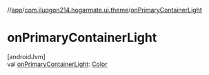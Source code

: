 //[app](../../index.md)/[com.jluqgon214.hogarmate.ui.theme](index.md)/[onPrimaryContainerLight](on-primary-container-light.md)

# onPrimaryContainerLight

[androidJvm]\
val [onPrimaryContainerLight](on-primary-container-light.md): [Color](https://developer.android.com/reference/kotlin/androidx/compose/ui/graphics/Color.html)
